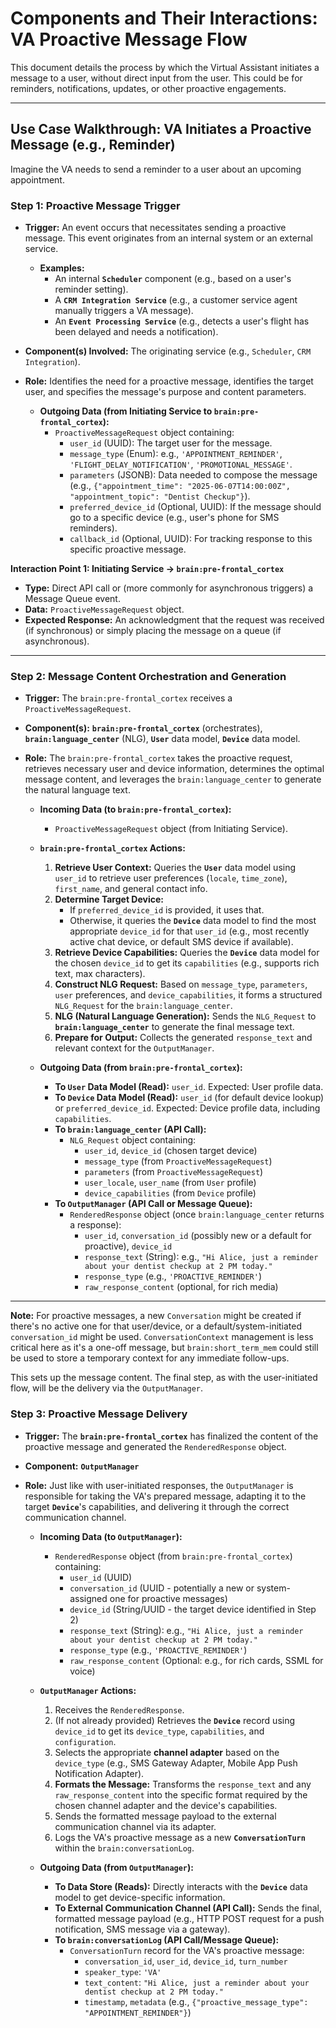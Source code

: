 # Components and Their Interactions: VA Proactive Message Flow

This document details the process by which the Virtual Assistant initiates a message to a user, without direct input from the user. This could be for reminders, notifications, updates, or other proactive engagements.

---

## Use Case Walkthrough: VA Initiates a Proactive Message (e.g., Reminder)

Imagine the VA needs to send a reminder to a user about an upcoming appointment.

### Step 1: Proactive Message Trigger

* **Trigger:** An event occurs that necessitates sending a proactive message. This event originates from an internal system or an external service.
    * **Examples:**
        * An internal **`Scheduler`** component (e.g., based on a user's reminder setting).
        * A **`CRM Integration Service`** (e.g., a customer service agent manually triggers a VA message).
        * An **`Event Processing Service`** (e.g., detects a user's flight has been delayed and needs a notification).
* **Component(s) Involved:** The originating service (e.g., `Scheduler`, `CRM Integration`).
* **Role:** Identifies the need for a proactive message, identifies the target user, and specifies the message's purpose and content parameters.

    * **Outgoing Data (from Initiating Service to `brain:pre-frontal_cortex`):**
        * `ProactiveMessageRequest` object containing:
            * `user_id` (UUID): The target user for the message.
            * `message_type` (Enum): e.g., `'APPOINTMENT_REMINDER'`, `'FLIGHT_DELAY_NOTIFICATION'`, `'PROMOTIONAL_MESSAGE'`.
            * `parameters` (JSONB): Data needed to compose the message (e.g., `{"appointment_time": "2025-06-07T14:00:00Z", "appointment_topic": "Dentist Checkup"}`).
            * `preferred_device_id` (Optional, UUID): If the message should go to a specific device (e.g., user's phone for SMS reminders).
            * `callback_id` (Optional, UUID): For tracking response to this specific proactive message.

**Interaction Point 1: Initiating Service -> `brain:pre-frontal_cortex`**
* **Type:** Direct API call or (more commonly for asynchronous triggers) a Message Queue event.
* **Data:** `ProactiveMessageRequest` object.
* **Expected Response:** An acknowledgment that the request was received (if synchronous) or simply placing the message on a queue (if asynchronous).

---

### Step 2: Message Content Orchestration and Generation

* **Trigger:** The `brain:pre-frontal_cortex` receives a `ProactiveMessageRequest`.
* **Component(s):** **`brain:pre-frontal_cortex`** (orchestrates), **`brain:language_center`** (NLG), **`User`** data model, **`Device`** data model.
* **Role:** The `brain:pre-frontal_cortex` takes the proactive request, retrieves necessary user and device information, determines the optimal message content, and leverages the `brain:language_center` to generate the natural language text.

    * **Incoming Data (to `brain:pre-frontal_cortex`):**
        * `ProactiveMessageRequest` object (from Initiating Service).

    * **`brain:pre-frontal_cortex` Actions:**
        1.  **Retrieve User Context:** Queries the **`User`** data model using `user_id` to retrieve user preferences (`locale`, `time_zone`), `first_name`, and general contact info.
        2.  **Determine Target Device:**
            * If `preferred_device_id` is provided, it uses that.
            * Otherwise, it queries the **`Device`** data model to find the most appropriate `device_id` for that `user_id` (e.g., most recently active chat device, or default SMS device if available).
        3.  **Retrieve Device Capabilities:** Queries the **`Device`** data model for the chosen `device_id` to get its `capabilities` (e.g., supports rich text, max characters).
        4.  **Construct NLG Request:** Based on `message_type`, `parameters`, `user` preferences, and `device_capabilities`, it forms a structured `NLG_Request` for the `brain:language_center`.
        5.  **NLG (Natural Language Generation):** Sends the `NLG_Request` to **`brain:language_center`** to generate the final message text.
        6.  **Prepare for Output:** Collects the generated `response_text` and relevant context for the `OutputManager`.

    * **Outgoing Data (from `brain:pre-frontal_cortex`):**
        * **To `User` Data Model (Read):** `user_id`. Expected: User profile data.
        * **To `Device` Data Model (Read):** `user_id` (for default device lookup) or `preferred_device_id`. Expected: Device profile data, including `capabilities`.
        * **To `brain:language_center` (API Call):**
            * `NLG_Request` object containing:
                * `user_id`, `device_id` (chosen target device)
                * `message_type` (from `ProactiveMessageRequest`)
                * `parameters` (from `ProactiveMessageRequest`)
                * `user_locale`, `user_name` (from `User` profile)
                * `device_capabilities` (from `Device` profile)
        * **To `OutputManager` (API Call or Message Queue):**
            * `RenderedResponse` object (once `brain:language_center` returns a response):
                * `user_id`, `conversation_id` (possibly new or a default for proactive), `device_id`
                * `response_text` (String): e.g., `"Hi Alice, just a reminder about your dentist checkup at 2 PM today."`
                * `response_type` (e.g., `'PROACTIVE_REMINDER'`)
                * `raw_response_content` (optional, for rich media)

---
**Note:** For proactive messages, a new `Conversation` might be created if there's no active one for that user/device, or a default/system-initiated `conversation_id` might be used. `ConversationContext` management is less critical here as it's a one-off message, but `brain:short_term_mem` could still be used to store a temporary context for any immediate follow-ups.

This sets up the message content. The final step, as with the user-initiated flow, will be the delivery via the `OutputManager`.

### Step 3: Proactive Message Delivery

* **Trigger:** The **`brain:pre-frontal_cortex`** has finalized the content of the proactive message and generated the `RenderedResponse` object.
* **Component:** **`OutputManager`**
* **Role:** Just like with user-initiated responses, the `OutputManager` is responsible for taking the VA's prepared message, adapting it to the target **`Device`**'s capabilities, and delivering it through the correct communication channel.

    * **Incoming Data (to `OutputManager`):**
        * `RenderedResponse` object (from `brain:pre-frontal_cortex`) containing:
            * `user_id` (UUID)
            * `conversation_id` (UUID - potentially a new or system-assigned one for proactive messages)
            * `device_id` (String/UUID - the target device identified in Step 2)
            * `response_text` (String): e.g., `"Hi Alice, just a reminder about your dentist checkup at 2 PM today."`
            * `response_type` (e.g., `'PROACTIVE_REMINDER'`)
            * `raw_response_content` (Optional: e.g., for rich cards, SSML for voice)

    * **`OutputManager` Actions:**
        1.  Receives the `RenderedResponse`.
        2.  (If not already provided) Retrieves the **`Device`** record using `device_id` to get its `device_type`, `capabilities`, and `configuration`.
        3.  Selects the appropriate **channel adapter** based on the `device_type` (e.g., SMS Gateway Adapter, Mobile App Push Notification Adapter).
        4.  **Formats the Message:** Transforms the `response_text` and any `raw_response_content` into the specific format required by the chosen channel adapter and the device's capabilities.
        5.  Sends the formatted message payload to the external communication channel via its adapter.
        6.  Logs the VA's proactive message as a new **`ConversationTurn`** within the `brain:conversationLog`.

    * **Outgoing Data (from `OutputManager`):**
        * **To Data Store (Reads):** Directly interacts with the **`Device`** data model to get device-specific information.
        * **To External Communication Channel (API Call):** Sends the final, formatted message payload (e.g., HTTP POST request for a push notification, SMS message via a gateway).
        * **To `brain:conversationLog` (API Call/Message Queue):**
            * `ConversationTurn` record for the VA's proactive message:
                * `conversation_id`, `user_id`, `device_id`, `turn_number`
                * `speaker_type`: `'VA'`
                * `text_content`: `"Hi Alice, just a reminder about your dentist checkup at 2 PM today."`
                * `timestamp`, `metadata` (e.g., `{"proactive_message_type": "APPOINTMENT_REMINDER"}`)